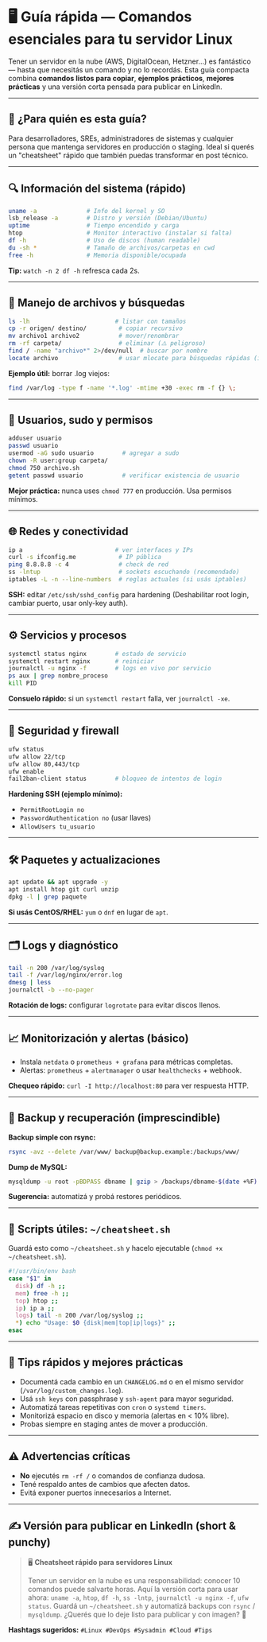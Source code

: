 # 🖥️ Guía rápida — Comandos esenciales para tu servidor Linux

Tener un servidor en la nube (AWS, DigitalOcean, Hetzner...) es fantástico — hasta que necesitás un comando y no lo recordás. Esta guía compacta combina **comandos listos para copiar**, **ejemplos prácticos**, **mejores prácticas** y una versión corta pensada para publicar en LinkedIn.

---

## 🚀 ¿Para quién es esta guía?

Para desarrolladores, SREs, administradores de sistemas y cualquier persona que mantenga servidores en producción o staging. Ideal si querés un "cheatsheet" rápido que también puedas transformar en post técnico.

---

## 🔍 Información del sistema (rápido)

```bash
uname -a              # Info del kernel y SO
lsb_release -a        # Distro y versión (Debian/Ubuntu)
uptime                # Tiempo encendido y carga
htop                  # Monitor interactivo (instalar si falta)
df -h                 # Uso de discos (human readable)
du -sh *              # Tamaño de archivos/carpetas en cwd
free -h               # Memoria disponible/ocupada
```

**Tip:** `watch -n 2 df -h` refresca cada 2s.

---

## 📂 Manejo de archivos y búsquedas

```bash
ls -lh                        # listar con tamaños
cp -r origen/ destino/         # copiar recursivo
mv archivo1 archivo2           # mover/renombrar
rm -rf carpeta/                # eliminar (⚠️ peligroso)
find / -name "archivo*" 2>/dev/null  # buscar por nombre
locate archivo                 # usar mlocate para búsquedas rápidas (indexa)
```

**Ejemplo útil:** borrar .log viejos:
```bash
find /var/log -type f -name '*.log' -mtime +30 -exec rm -f {} \;
```

---

## 👥 Usuarios, sudo y permisos

```bash
adduser usuario
passwd usuario
usermod -aG sudo usuario        # agregar a sudo
chown -R user:group carpeta/
chmod 750 archivo.sh
getent passwd usuario           # verificar existencia de usuario
```

**Mejor práctica:** nunca uses `chmod 777` en producción. Usa permisos mínimos.

---

## 🌐 Redes y conectividad

```bash
ip a                          # ver interfaces y IPs
curl -s ifconfig.me            # IP pública
ping 8.8.8.8 -c 4              # check de red
ss -lntup                      # sockets escuchando (recomendado)
iptables -L -n --line-numbers  # reglas actuales (si usás iptables)
```

**SSH:** editar `/etc/ssh/sshd_config` para hardening (Deshabilitar root login, cambiar puerto, usar only-key auth).

---

## ⚙️ Servicios y procesos

```bash
systemctl status nginx        # estado de servicio
systemctl restart nginx       # reiniciar
journalctl -u nginx -f        # logs en vivo por servicio
ps aux | grep nombre_proceso
kill PID
```

**Consuelo rápido:** si un `systemctl restart` falla, ver `journalctl -xe`.

---

## 🔐 Seguridad y firewall

```bash
ufw status
ufw allow 22/tcp
ufw allow 80,443/tcp
ufw enable
fail2ban-client status        # bloqueo de intentos de login
```

**Hardening SSH (ejemplo mínimo):**
- `PermitRootLogin no`
- `PasswordAuthentication no` (usar llaves)
- `AllowUsers tu_usuario`

---

## 🛠️ Paquetes y actualizaciones

```bash
apt update && apt upgrade -y
apt install htop git curl unzip
dpkg -l | grep paquete
```

**Si usás CentOS/RHEL:** `yum` o `dnf` en lugar de `apt`.

---

## 🗂️ Logs y diagnóstico

```bash
tail -n 200 /var/log/syslog
tail -f /var/log/nginx/error.log
dmesg | less
journalctl -b --no-pager
```

**Rotación de logs:** configurar `logrotate` para evitar discos llenos.

---

## 📈 Monitorización y alertas (básico)

- Instala `netdata` o `prometheus + grafana` para métricas completas.
- Alertas: `prometheus` + `alertmanager` o usar `healthchecks` + webhook.

**Chequeo rápido:** `curl -I http://localhost:80` para ver respuesta HTTP.

---

## 💾 Backup y recuperación (imprescindible)

**Backup simple con rsync:**
```bash
rsync -avz --delete /var/www/ backup@backup.example:/backups/www/
```

**Dump de MySQL:**
```bash
mysqldump -u root -pBDPASS dbname | gzip > /backups/dbname-$(date +%F).sql.gz
```

**Sugerencia:** automatizá y probá restores periódicos.

---

## 🧰 Scripts útiles: `~/cheatsheet.sh`

Guardá esto como `~/cheatsheet.sh` y hacelo ejecutable (`chmod +x ~/cheatsheet.sh`).

```bash
#!/usr/bin/env bash
case "$1" in
  disk) df -h ;;
  mem) free -h ;;
  top) htop ;;
  ip) ip a ;;
  logs) tail -n 200 /var/log/syslog ;;
  *) echo "Usage: $0 {disk|mem|top|ip|logs}" ;;
esac
```

---

## 🧾 Tips rápidos y mejores prácticas

- Documentá cada cambio en un `CHANGELOG.md` o en el mismo servidor (`/var/log/custom_changes.log`).
- Usá `ssh keys` con passphrase y `ssh-agent` para mayor seguridad.
- Automatizá tareas repetitivas con `cron` o `systemd timers`.
- Monitorizá espacio en disco y memoria (alertas en < 10% libre).
- Probas siempre en staging antes de mover a producción.

---

## ⚠️ Advertencias críticas

- **No** ejecutés `rm -rf /` o comandos de confianza dudosa.
- Tené respaldo antes de cambios que afecten datos.
- Evitá exponer puertos innecesarios a Internet.

---

## ✍️ Versión para publicar en LinkedIn (short & punchy)

> 🖥️ **Cheatsheet rápido para servidores Linux**
>
> Tener un servidor en la nube es una responsabilidad: conocer 10 comandos puede salvarte horas. Aquí la versión corta para usar ahora: `uname -a`, `htop`, `df -h`, `ss -lntp`, `journalctl -u nginx -f`, `ufw status`. Guardá un `~/cheatsheet.sh` y automatizá backups con `rsync` / `mysqldump`. ¿Querés que lo deje listo para publicar y con imagen? 🚀

**Hashtags sugeridos:** `#Linux #DevOps #Sysadmin #Cloud #Tips`
